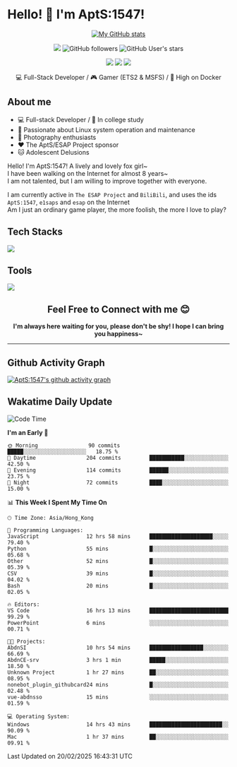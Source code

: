 # Hello! 👋 I'm AptS:1547! 

<div align="center">

 [![My GitHub stats](https://github-readme-stats.vercel.app/api?username=AptS-1547&show_icons=true&theme=transparent)](https://github.com/AptS-1547)

 ![](https://komarev.com/ghpvc/?username=AptS-1547&color=blue&style=flat-square)
 ![GitHub followers](https://img.shields.io/github/followers/AptS-1547?style=flat-square)
 ![GitHub User's stars](https://img.shields.io/github/stars/AptS-1547?style=flat-square)
 
 [![](https://img.shields.io/badge/website-4493f8?style=for-the-badge&logo=About.me&logoColor=white)](https://esaps.net/)
 [![](https://img.shields.io/badge/RSS-4493f8?style=for-the-badge&logo=rss&logoColor=white)](https://esaps.net/feed/)
 [![](https://img.shields.io/badge/Email-4493f8?style=for-the-badge&logo=gmail&logoColor=white)](mailto:apts-1547@esaps.net)

 💻 Full-Stack Developer / 🎮 Gamer (ETS2 & MSFS) / 🐋 High on Docker

</div>

## About me

- 💻 Full-stack Developer / 🏫 In college study
- 📶 Passionate about Linux system operation and maintenance
- 📸 Photography enthusiasts
- ❤ The AptS/ESAP Project sponsor
- 🐱 Adolescent Delusions

Hello! I'm AptS:1547! A lively and lovely fox girl~  
I have been walking on the Internet for almost 8 years~  
I am not talented, but I am willing to improve together with everyone.  

I am currently active in `The ESAP Project` and `BiliBili`, and uses the ids `AptS:1547`, `e1saps` and `esap` on the Internet  
Am I just an ordinary game player, the more foolish, the more I love to play?  

## Tech Stacks
<a href="https://skillicons.dev">
  <img src="https://skillicons.dev/icons?i=py,arduino,php,html,css,javascript,typescript,bash,java,kotlin,vue,go,nodejs,cpp,rust,tailwind" />
</a>
   
## Tools

<a href="https://skillicons.dev">
  <img src="https://skillicons.dev/icons?i=ae,pr,ps,au,blender,visualstudio,vscode,androidstudio,idea,anaconda,gradle,maven,npm,vite,yarn,cloudflare,docker,git,github,githubactions,jenkins,nginx,workers,wordpress,sentry,grafana,prometheus,postgres,mysql,mongodb,redis" />
</a>

## <div align="center"> Feel Free to Connect with me 😊 </div>

**<div align="center">I'm always here waiting for you, please don't be shy! I hope I can bring you happiness~</div>**

----------------------

## Github Activity Graph

[![AptS:1547's github activity graph](https://github-readme-activity-graph.vercel.app/graph?username=AptS-1547&theme=react-dark)](https://github.com/AptS-1547)

## Wakatime Daily Update

<!--START_SECTION:waka-->
![Code Time](http://img.shields.io/badge/Code%20Time-243%20hrs%2036%20mins-blue)

**I'm an Early 🐤** 

```text
🌞 Morning                90 commits          █████░░░░░░░░░░░░░░░░░░░░   18.75 % 
🌆 Daytime                204 commits         ███████████░░░░░░░░░░░░░░   42.50 % 
🌃 Evening                114 commits         ██████░░░░░░░░░░░░░░░░░░░   23.75 % 
🌙 Night                  72 commits          ████░░░░░░░░░░░░░░░░░░░░░   15.00 % 
```


📊 **This Week I Spent My Time On** 

```text
🕑︎ Time Zone: Asia/Hong_Kong

💬 Programming Languages: 
JavaScript               12 hrs 58 mins      ████████████████████░░░░░   79.40 % 
Python                   55 mins             █░░░░░░░░░░░░░░░░░░░░░░░░   05.68 % 
Other                    52 mins             █░░░░░░░░░░░░░░░░░░░░░░░░   05.39 % 
CSV                      39 mins             █░░░░░░░░░░░░░░░░░░░░░░░░   04.02 % 
Bash                     20 mins             █░░░░░░░░░░░░░░░░░░░░░░░░   02.05 % 

🔥 Editors: 
VS Code                  16 hrs 13 mins      █████████████████████████   99.29 % 
PowerPoint               6 mins              ░░░░░░░░░░░░░░░░░░░░░░░░░   00.71 % 

🐱‍💻 Projects: 
AbdnSI                   10 hrs 54 mins      █████████████████░░░░░░░░   66.69 % 
AbdnCE-srv               3 hrs 1 min         █████░░░░░░░░░░░░░░░░░░░░   18.50 % 
Unknown Project          1 hr 27 mins        ██░░░░░░░░░░░░░░░░░░░░░░░   08.95 % 
nonebot_plugin_githubcard24 mins             █░░░░░░░░░░░░░░░░░░░░░░░░   02.48 % 
vue-abdnsso              15 mins             ░░░░░░░░░░░░░░░░░░░░░░░░░   01.59 % 

💻 Operating System: 
Windows                  14 hrs 43 mins      ███████████████████████░░   90.09 % 
Mac                      1 hr 37 mins        ██░░░░░░░░░░░░░░░░░░░░░░░   09.91 % 
```


 Last Updated on 20/02/2025 16:43:31 UTC
<!--END_SECTION:waka-->
